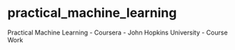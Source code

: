 practical_machine_learning
==========================

Practical Machine Learning - Coursera - John Hopkins University - Course Work
